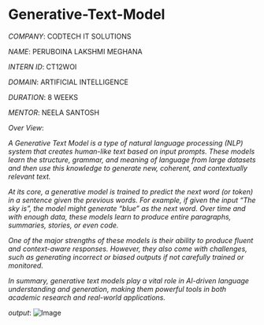 # Generative-Text-Model

*COMPANY*:  CODTECH IT SOLUTIONS

*NAME*:  PERUBOINA LAKSHMI MEGHANA

*INTERN ID*:  CT12WOI

*DOMAIN*:  ARTIFICIAL INTELLIGENCE

*DURATION*:  8 WEEKS

*MENTOR*:  NEELA SANTOSH

*Over View*:

*A Generative Text Model is a type of natural language processing (NLP) system that creates human-like text based on input prompts. These models learn the structure, grammar, and meaning of language from large datasets and then use this knowledge to generate new, coherent, and contextually relevant text.*

*At its core, a generative model is trained to predict the next word (or token) in a sentence given the previous words. For example, if given the input “The sky is”, the model might generate “blue” as the next word. Over time and with enough data, these models learn to produce entire paragraphs, summaries, stories, or even code.*

*One of the major strengths of these models is their ability to produce fluent and context-aware responses. However, they also come with challenges, such as generating incorrect or biased outputs if not carefully trained or monitored.*

*In summary, generative text models play a vital role in AI-driven language understanding and generation, making them powerful tools in both academic research and real-world applications.*

*output*:
![Image](https://github.com/user-attachments/assets/f249d986-bb7b-4606-b62d-9fb718bf8bdb)
